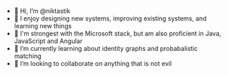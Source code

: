- 👋 Hi, I’m @niktastik
- 👀 I enjoy designing new systems, improving existing systems, and learning new things
- 💪 I'm strongest with the Microsoft stack, but am also proficient in Java, JavaScript and Angular
- 🌱 I’m currently learning about identity graphs and probabalistic matching
- 💞️ I’m looking to collaborate on anything that is not evil

<!---
niktastik/niktastik is a ✨ special ✨ repository because its `README.md` (this file) appears on your GitHub profile.
You can click the Preview link to take a look at your changes.
--->
